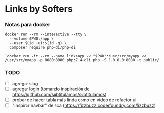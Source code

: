 # Links by Softers

### Notas para docker

~~~~
docker run --rm --interactive --tty \
  --volume $PWD:/app \
  --user $(id -u):$(id -g) \
  composer require php-di/php-di
~~~~

~~~~
`docker run -it --rm --name linksapp -v "$PWD":/usr/src/myapp -w /usr/src/myapp -p 8080:8080 php:7.4-cli php -S 0.0.0.0:8080 -t public/
~~~~

### TODO
- [ ] agregar slug
- [ ] agregar login (tomando inspiración de https://github.com/subtitulamos/subtitulamos)
- [ ] probar de hacer tabla más linda como en video de refactor ui
- [ ] "inspirar navbar" de aca (https://fizzbuzz.coderfoundry.com/fizzbuzz)